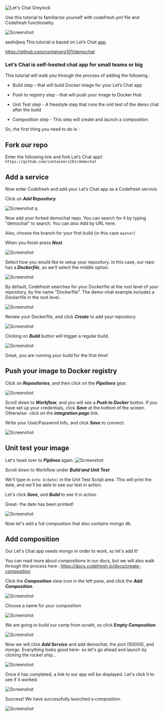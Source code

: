 ![Let's Chat Greylock](https://codefresh.io/wp-content/uploads/2017/03/lets-chat.png)


Use this tutorial to familiarize yourself with codefresh.yml file and Codefresh functionality.

![Screenshot](https://codefresh.io/wp-content/uploads/2017/03/11.png)

aashdjwq
This tutorial is based on Let’s Chat [app].

https://github.com/containers101/demochat

### Let’s Chat is self-hosted chat app for small teams or big

This tutorial will walk you through the process of adding the following :


* Build step - that will build Docker image for your Let’s Chat app

* Push to registry step - that will push your image to Docker Hub

* Unit Test step - A freestyle step that runs the unit test of the demo chat after the build 

* Composition step - This step will create and launch a composition.

So, the first thing you need to do is :

## Fork our repo  

Enter the following link and fork Let’s Chat app!: ```https://github.com/containers101/demochat```


## Add a service
Now enter Codefresh and add your Let’s Chat app as a Codefresh service.

Click on ___Add Repository___

![Screenshot](https://codefresh.io/wp-content/uploads/2017/03/add-repo.png)
q

Now add your forked demochat repo. You can search for it by typing "demochat" to search. You can also Add by URL here.

Also, choose the branch for your first build (in this case ```master```)

When you finish press ___Next___.

![Screenshot](https://codefresh.io/wp-content/uploads/2017/03/select-repo2.png)


Select how you would like to setup your repository. In this case, our repo has a ___Dockerfile___, so we'll select the middle option. 


![Screenshot](https://codefresh.io/wp-content/uploads/2017/03/15.png)

By default, Codefresh searches for your Dockerfile at the root level of your repository, by the name "Dockerfile". The demo-chat example includes a Dockerfile in the root level.

![Screenshot](https://codefresh.io/wp-content/uploads/2017/03/16.png)


Review your Dockerfile, and click ___Create___ to add your repository.

![Screenshot](https://codefresh.io/wp-content/uploads/2017/03/17.png)

Clicking on ___Build___  button will trigger a regular build.

![Screenshot](https://codefresh.io/wp-content/uploads/2017/03/18.png)

Great, you  are running  your build for the first time!

## Push your image to Docker registry
Click on ___Repositories___, and then click on the ___Pipelines___ gear.

![Screenshot](https://codefresh.io/wp-content/uploads/2017/03/19.png)

Scroll down to ___Workflow___, and you will see a ___Push to Docker___ button. If you have set up your credentials, click ___Save___ at the bottom of the screen. Otherwise- click on the ___integration page___ link.

Write your User/Password info, and click ___Save___ to connect.

![Screenshot](https://codefresh.io/wp-content/uploads/2017/03/20.png)


## Unit test your image
Let's head over to ___Piplines___ again.
![Screenshot](https://codefresh.io/wp-content/uploads/2017/03/19.png)

Scroll down to Workflow under ___Build and Unit Test___

We'll type in ```echo $(date)``` in the Unit Test Script area. This will print the date, and we'll be able to see our test in action.

Let's click ___Save___, and ___Build___ to see it in action.

Great- the date has been printed!

![Screenshot](https://codefresh.io/wp-content/uploads/2017/03/22.png)
 
 
Now let's add a full composition that also contains mongo db.


## Add composition

Our Let's Chat app needs mongo in order to work, so let's add it!

You can read more about compositions in our docs, but we will also walk through the process here :
https://docs.codefresh.io/docs/create-composition


Click the ___Composition___ view icon in the left pane, and click the ___Add Composition___.

![Screenshot](https://codefresh.io/wp-content/uploads/2017/03/1.png)

Choose a name for your composition

![Screenshot](https://codefresh.io/wp-content/uploads/2017/03/2.png)

We are going to build our comp from scrath, so click ___Empty Composition___

![Screenshot](https://codefresh.io/wp-content/uploads/2017/04/empty_comp.png)

Now we will click ___Add Service___ and add demochat, the port (50000), and mongo.
Everything looks good here- so let's go ahead and launch by clicking the rocket ship...

![Screenshot](https://codefresh.io/wp-content/uploads/2017/04/savelaunch_final.png)


Once it has completed, a link to our app will be displayed. Let's click it to see if it worked.


![Screenshot](https://codefresh.io/wp-content/uploads/2017/04/completed_in.png)

Success! We have successfully launched a composition.

![Screenshot](https://codefresh.io/wp-content/uploads/2017/03/10.png)






[app]: https://github.com/containers101/demochat

